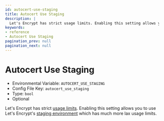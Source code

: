 ```yaml
---
id: autocert-use-staging
title: Autocert Use Staging
description: |
  Let's Encrypt has strict usage limits. Enabling this setting allows you to use Let's Encrypt's staging environment which has much more lax usage limits.
keywords:
- reference
- Autocert Use Staging
pagination_prev: null
pagination_next: null
---
```



# Autocert Use Staging
- Environmental Variable: `AUTOCERT_USE_STAGING`
- Config File Key: `autocert_use_staging`
- Type: `bool`
- Optional

Let's Encrypt has strict [usage limits](https://letsencrypt.org/docs/rate-limits/). Enabling this setting allows you to use Let's Encrypt's [staging environment](https://letsencrypt.org/docs/staging-environment/) which has much more lax usage limits.

